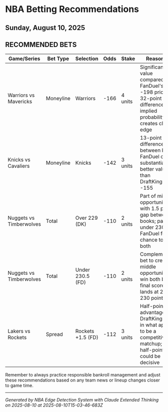 # NBA Betting Recommendations
## Sunday, August 10, 2025

## RECOMMENDED BETS
| Game/Series | Bet Type | Selection | Odds | Stake | Reasoning |
|-------------|----------|-----------|------|-------|-----------|
| Warriors vs Mavericks | Moneyline | Warriors | -166 | 4 units | Significant value compared to FanDuel's -198 price; 32-point difference in implied probability creates clear edge |
| Knicks vs Cavaliers | Moneyline | Knicks | -142 | 3 units | 13-point difference between books; FanDuel offers substantially better value than DraftKings' -155 |
| Nuggets vs Timberwolves | Total | Over 229 (DK) | -110 | 2 units | Part of middle opportunity with 1.5 point gap between books; pair with under 230.5 on FanDuel for chance to win both |
| Nuggets vs Timberwolves | Total | Under 230.5 (FD) | -110 | 2 units | Complementary bet to create middle opportunity; win both bets if final score lands at 229 or 230 points |
| Lakers vs Rockets | Spread | Rockets +1.5 (FD) | -112 | 3 units | Half-point advantage over DraftKings' line in what appears to be a competitive matchup; key half-point could be decisive |

Remember to always practice responsible bankroll management and adjust these recommendations based on any team news or lineup changes closer to game time.

---
*Generated by NBA Edge Detection System with Claude Extended Thinking on 2025-08-10 at 2025-08-10T15-03-46-683Z*
